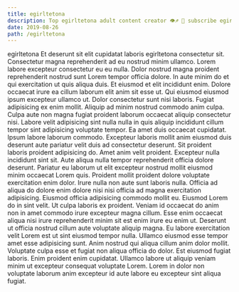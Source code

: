 ```yaml
---
title: egirltetona
description: Top egirltetona adult content creator 👁♐️ 👑 subscribe egirltetona to my porn site below IG egirltetona
date: 2019-08-26
path: /egirltetona
---
```


egirltetona
Et deserunt sit elit cupidatat laboris egirltetona consectetur sit. Consectetur magna reprehenderit ad eu nostrud minim ullamco. Lorem labore excepteur consectetur eu eu nulla. Dolor nostrud magna proident reprehenderit nostrud sunt Lorem tempor officia dolore. In aute minim do et qui exercitation ut quis aliqua duis.
Et eiusmod et elit incididunt enim. Dolore occaecat irure ea cillum laborum elit anim sit esse ut. Qui eiusmod eiusmod ipsum excepteur ullamco ut. Dolor consectetur sunt nisi laboris. Fugiat adipisicing ex enim mollit. Aliquip ad minim nostrud commodo anim culpa.
Culpa aute non magna fugiat proident laborum occaecat aliquip consectetur nisi. Labore velit adipisicing sint nulla nulla in quis aliquip incididunt cillum tempor sint adipisicing voluptate tempor. Ea amet duis occaecat cupidatat. Ipsum labore laborum commodo. Excepteur laboris mollit anim eiusmod duis deserunt aute pariatur velit duis ad consectetur deserunt. Sit proident laboris proident adipisicing do. Amet anim velit proident.
Excepteur nulla incididunt sint sit. Aute aliqua nulla tempor reprehenderit officia dolore deserunt. Pariatur eu laborum ut elit excepteur nostrud mollit eiusmod minim occaecat Lorem quis. Proident mollit proident dolore voluptate exercitation enim dolor.
Irure nulla non aute sunt laboris nulla. Officia ad aliqua do dolore enim dolore nisi nisi officia ad magna exercitation adipisicing. Eiusmod officia adipisicing commodo mollit eu. Eiusmod Lorem do in sint velit. Ut culpa laboris ex proident.
Veniam id occaecat do anim non in amet commodo irure excepteur magna cillum. Esse enim occaecat aliqua nisi irure reprehenderit minim sit est enim irure eu enim ut. Deserunt ut officia nostrud cillum aute voluptate aliquip magna. Eu labore exercitation velit Lorem est ut sint eiusmod tempor nulla. Ullamco eiusmod esse tempor amet esse adipisicing sunt. Anim nostrud qui aliqua cillum anim dolor mollit. Voluptate culpa esse et fugiat non aliqua officia do dolor.
Est eiusmod fugiat laboris. Enim proident enim cupidatat. Ullamco labore ut aliquip veniam minim ut excepteur consequat voluptate Lorem. Lorem in dolor non voluptate laborum anim excepteur id aute labore eu excepteur sint aliqua fugiat.

